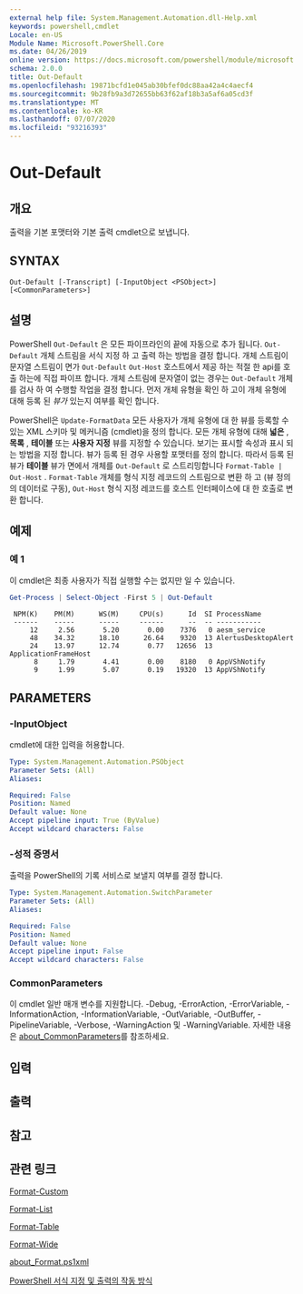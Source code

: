 ```yaml
---
external help file: System.Management.Automation.dll-Help.xml
keywords: powershell,cmdlet
Locale: en-US
Module Name: Microsoft.PowerShell.Core
ms.date: 04/26/2019
online version: https://docs.microsoft.com/powershell/module/microsoft.powershell.core/out-default?view=powershell-6&WT.mc_id=ps-gethelp
schema: 2.0.0
title: Out-Default
ms.openlocfilehash: 19871bcfd1e045ab30bfef0dc88aa42a4c4aecf4
ms.sourcegitcommit: 9b28fb9a3d72655bb63f62af18b3a5af6a05cd3f
ms.translationtype: MT
ms.contentlocale: ko-KR
ms.lasthandoff: 07/07/2020
ms.locfileid: "93216393"
---
```

# Out-Default

## 개요
출력을 기본 포맷터와 기본 출력 cmdlet으로 보냅니다.

## SYNTAX

```
Out-Default [-Transcript] [-InputObject <PSObject>] [<CommonParameters>]
```

## 설명

PowerShell `Out-Default` 은 모든 파이프라인의 끝에 자동으로 추가 됩니다. `Out-Default` 개체 스트림을 서식 지정 하 고 출력 하는 방법을 결정 합니다. 개체 스트림이 문자열 스트림이 면가 `Out-Default` `Out-Host` 호스트에서 제공 하는 적절 한 api를 호출 하는에 직접 파이프 합니다. 개체 스트림에 문자열이 없는 경우는 `Out-Default` 개체를 검사 하 여 수행할 작업을 결정 합니다.
먼저 개체 유형을 확인 하 고이 개체 유형에 대해 등록 된 _뷰가_ 있는지 여부를 확인 합니다.

PowerShell은 `Update-FormatData` 모든 사용자가 개체 유형에 대 한 뷰를 등록할 수 있는 XML 스키마 및 메커니즘 (cmdlet)을 정의 합니다. 모든 개체 유형에 대해 **넓은** , **목록** , **테이블** 또는 **사용자 지정** 뷰를 지정할 수 있습니다. 보기는 표시할 속성과 표시 되는 방법을 지정 합니다. 뷰가 등록 된 경우 사용할 포맷터를 정의 합니다. 따라서 등록 된 뷰가 **테이블** 뷰가 면에서 개체를 `Out-Default` 로 스트리밍합니다 `Format-Table | Out-Host` . `Format-Table` 개체를 형식 지정 레코드의 스트림으로 변환 하 고 (뷰 정의의 데이터로 구동), `Out-Host` 형식 지정 레코드를 호스트 인터페이스에 대 한 호출로 변환 합니다.

## 예제

### 예 1

이 cmdlet은 최종 사용자가 직접 실행할 수는 없지만 일 수 있습니다.

```powershell
Get-Process | Select-Object -First 5 | Out-Default
```

```Output
 NPM(K)    PM(M)      WS(M)     CPU(s)      Id  SI ProcessName
 ------    -----      -----     ------      --  -- -----------
     12     2.56       5.20       0.00    7376   0 aesm_service
     48    34.32      18.10      26.64    9320  13 AlertusDesktopAlert
     24    13.97      12.74       0.77   12656  13 ApplicationFrameHost
      8     1.79       4.41       0.00    8180   0 AppVShNotify
      9     1.99       5.07       0.19   19320  13 AppVShNotify
```

## PARAMETERS

### -InputObject

cmdlet에 대한 입력을 허용합니다.

```yaml
Type: System.Management.Automation.PSObject
Parameter Sets: (All)
Aliases:

Required: False
Position: Named
Default value: None
Accept pipeline input: True (ByValue)
Accept wildcard characters: False
```

### -성적 증명서

출력을 PowerShell의 기록 서비스로 보낼지 여부를 결정 합니다.

```yaml
Type: System.Management.Automation.SwitchParameter
Parameter Sets: (All)
Aliases:

Required: False
Position: Named
Default value: None
Accept pipeline input: False
Accept wildcard characters: False
```

### CommonParameters

이 cmdlet 일반 매개 변수를 지원합니다. -Debug, -ErrorAction, -ErrorVariable, -InformationAction, -InformationVariable, -OutVariable, -OutBuffer, -PipelineVariable, -Verbose, -WarningAction 및 -WarningVariable. 자세한 내용은 [about_CommonParameters](https://go.microsoft.com/fwlink/?LinkID=113216)를 참조하세요.

## 입력

## 출력

## 참고

## 관련 링크

[Format-Custom](../Microsoft.PowerShell.Utility/Format-Custom.md)

[Format-List](../Microsoft.PowerShell.Utility/Format-List.md)

[Format-Table](../Microsoft.PowerShell.Utility/Format-Table.md)

[Format-Wide](../Microsoft.PowerShell.Utility/Format-Wide.md)

[about_Format.ps1xml](About/about_Format.ps1xml.md)

[PowerShell 서식 지정 및 출력의 작동 방식](https://devblogs.microsoft.com/powershell/how-powershell-formatting-and-outputting-really-works/)
